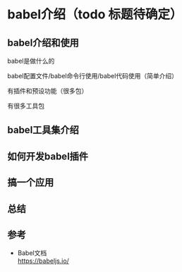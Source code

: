 # babel介绍（todo 标题待确定）

## babel介绍和使用

babel是做什么的

babel配置文件/babel命令行使用/babel代码使用（简单介绍）

有插件和预设功能（很多包）

有很多工具包

## babel工具集介绍

## 如何开发babel插件

## 搞一个应用

## 总结

## 参考
- Babel文档\
  https://babeljs.io/
